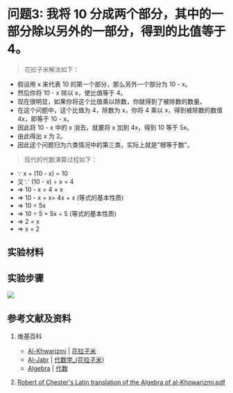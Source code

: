 # 问题3: 我将 10 分成两个部分，其中的一部分除以另外的一部分，得到的比值等于 4。

> 花拉子米解法如下：
>  
- 假设用 x 来代表 10 的第一个部分，那么另外一个部分为 10 - x。
- 然后你将 10 - x 除以 x，使比值等于 4。
- 现在很明显，如果你将这个比值乘以除数，你就得到了被除数的数量。 
- 在这个问题中，这个比值为 4，除数为 x，你将 4 乘以 x，得到被除数的数值 4x，即等于 10 - x。
- 因此将 10 - x 中的 x 消去，就要将 x 加到 4x，得到 10 等于 5x。 
- 由此得出 x 为 2。
- 因此这个问题归为六类情况中的第三类，实际上就是"根等于数"。

> 现代的代数演算过程如下：
>  
- ∵ x + (10 - x) = 10 
- 又∵ (10 - x) ÷ x = 4
- => 10 - x = 4 × x 
- => 10 - x + x= 4x + x  (等式的基本性质)
- => 10 = 5x 
- => 10 ÷ 5 = 5x ÷ 5 (等式的基本性质)
- => 2 = x
- => x = 2

## 实验材料

## 实验步骤

![](/images/函数和极限/花拉子米的《代数学》中典型的推演实验/问题3/1a1.jpg)

## 参考文献及资料

1. 维基百科
	- [Al-Khwarizmi](https://en.wikipedia.org/wiki/Al-Khwarizmi) | [花拉子米](https://zh.wikipedia.org/wiki/花拉子米) 
	- [Al-Jabr](https://en.wikipedia.org/wiki/Al-Jabr) | [代数学_(花拉子米)](https://zh.wikipedia.org/wiki/代数学 (花拉子米)) 
	- [Algebra](https://en.wikipedia.org/wiki/Algebra) | [代数](https://zh.wikipedia.org/wiki/代数) 

2. [Robert of Chester's Latin translation of the Algebra of al-Khowarizmi.pdf](https://www.wilbourhall.org/pdfs/mbp/robertofchesters00khuw.pdf) 




